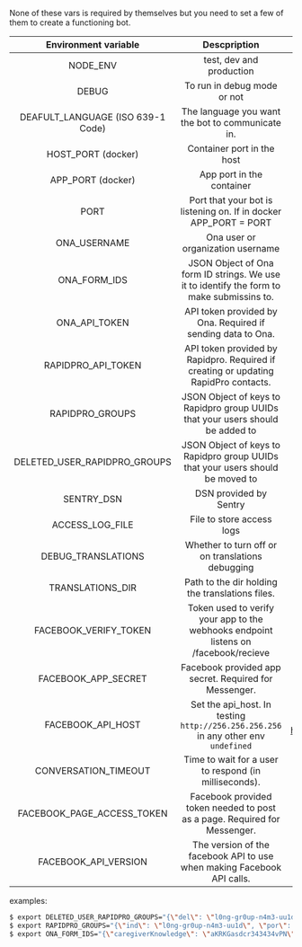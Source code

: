 None of these vars is required by themselves but you need to set a few of
them to create a functioning bot.

|        Environment variable      |                                     Descpription                                           |                Default             |
|:--------------------------------:|:------------------------------------------------------------------------------------------:|:----------------------------------:|
|NODE_ENV                          |test, dev and production                                                                    |'dev'                               |
|DEBUG                             |To run in debug mode or not                                                                 |false                               |
|DEAFULT_LANGUAGE (ISO 639-1 Code) |The language you want the bot to communicate in.                                            |'en'                                |
|HOST_PORT (docker)                |Container port in the host                                                                  |undefined                           |
|APP_PORT (docker)                 |App port in the container                                                                   |3000                                |
|PORT                              |Port that your bot is listening on. If in docker APP_PORT = PORT                            |3000                                |
|ONA_USERNAME                      |Ona user or organization username                                                           |undefined                           |
|ONA_FORM_IDS                      |JSON Object of Ona form ID strings. We use it to identify the form to make submissins to.   |{}                                  |
|ONA_API_TOKEN                     |API token provided by Ona. Required if sending data to Ona.                                 |undefined                           |
|RAPIDPRO_API_TOKEN                |API token provided by Rapidpro. Required if creating or updating RapidPro contacts.         |undefined                           |
|RAPIDPRO_GROUPS                   |JSON Object of keys to Rapidpro group UUIDs that your users should be added to              |{}                                  |
|DELETED_USER_RAPIDPRO_GROUPS      |JSON Object of keys to Rapidpro group UUIDs that your users should be moved to              |{}                                  |
|SENTRY_DSN                        |DSN provided by Sentry                                                                      |undefined                           |
|ACCESS_LOG_FILE                   |File to store access logs                                                                   |bot.access.log                      |
|DEBUG_TRANSLATIONS                |Whether to turn off or on translations debugging                                            |false                               |
|TRANSLATIONS_DIR                  |Path to the dir holding the translations files.                                             |'./translations'                    |
|FACEBOOK_VERIFY_TOKEN             |Token used to verify your app to the webhooks endpoint listens on /facebook/recieve         |'borq'                              |
|FACEBOOK_APP_SECRET               |Facebook provided app secret. Required for Messenger.                                       |undefined                           |
|FACEBOOK_API_HOST                 |Set the api_host. In testing `http://256.256.256.256` in any other env `undefined`          | undefined or http://256.256.256.256|
|CONVERSATION_TIMEOUT              |Time to wait for a user to respond (in milliseconds).                                       |60000 * 20 (20 mins)                |
|FACEBOOK_PAGE_ACCESS_TOKEN        |Facebook provided token needed to post as a page. Required for Messenger.                   |undefined                           |
|FACEBOOK_API_VERSION              |The version of the facebook API to use when making Facebook API calls.                      |'v2.10'                             |




examples:
```bash
$ export DELETED_USER_RAPIDPRO_GROUPS="{\"del\": \"l0ng-gr0up-n4m3-uu1d\"}"
$ export RAPIDPRO_GROUPS="{\"ind\": \"l0ng-gr0up-n4m3-uu1d\", \"por\": \"l0ng-gr0up-n4m3-uu1d\", \"default\": \"l0ng-gr0up-n4m3-uu1d\"}"
$ export ONA_FORM_IDS="{\"caregiverKnowledge\": \"aKRKGasdcr343434vPN\", \"FCI\": \"FCI\", \"srq20 \": \"arfwer333423we\"}"
```
